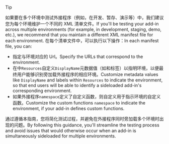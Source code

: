 > [!TIP]
> <span data-ttu-id="91328-101">如果要在多个环境中测试外接程序（例如，在开发、暂存、演示等）中，我们建议您为每个环境维护一个不同的 XML 清单文件。</span><span class="sxs-lookup"><span data-stu-id="91328-101">If you'll be testing your add-in across multiple environments (for example, in development, staging, demo, etc.), we recommend that you maintain a different XML manifest file for each environment.</span></span> <span data-ttu-id="91328-102">在每个清单文件中，可以执行以下操作：</span><span class="sxs-lookup"><span data-stu-id="91328-102">In each manifest file, you can:</span></span>
> - <span data-ttu-id="91328-103">指定与环境对应的 Url。</span><span class="sxs-lookup"><span data-stu-id="91328-103">Specify the URLs that correspond to the environment.</span></span>
> - <span data-ttu-id="91328-104">在中`Resources`自定义`DisplayName`元数据值（如和标签）以指明环境，以便最终用户能够识别旁加载外接程序的相应环境。</span><span class="sxs-lookup"><span data-stu-id="91328-104">Customize metadata values like `DisplayName` and labels within `Resources` to indicate the environment, so that end users will be able to identify a sideloaded add-in's corresponding environment.</span></span> 
> - <span data-ttu-id="91328-105">如果外接程序`namespace`定义了自定义函数，则自定义用于指示环境的自定义函数。</span><span class="sxs-lookup"><span data-stu-id="91328-105">Customize the custom functions `namespace` to indicate the environment, if your add-in defines custom functions.</span></span>
> 
> <span data-ttu-id="91328-106">通过遵循本指南，您将简化测试过程，并避免在外接程序同时旁加载多个环境时出现的问题。</span><span class="sxs-lookup"><span data-stu-id="91328-106">By following this guidance, you'll streamline the testing process and avoid issues that would otherwise occur when an add-in is simultaneously sideloaded for multiple environments.</span></span>